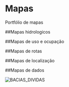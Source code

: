 # Mapas
Portfólio de mapas

##Mapas hidrologicos

##Mapas de uso e ocupação

##Mapas de rotas

##Mapas de localização

##Mapas de dados


![BACIAS_DIVIDAS](https://github.com/user-attachments/assets/3278ad3a-fbff-4a35-b367-185e633900fb)
